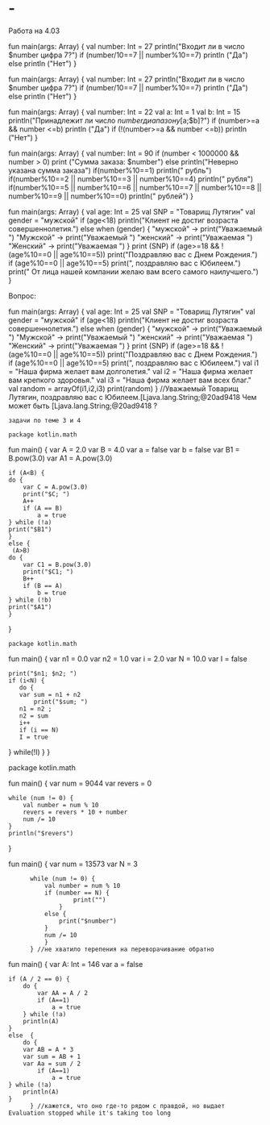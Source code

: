 # -
Работа на 4.03

fun main(args: Array<String>) {
    val number: Int = 27
    println("Входит ли в число $number цифра 7?")
    if (number/10==7 || number%10==7)
    println ("Да")
    else 
    println ("Нет")
}

fun main(args: Array<String>) {
    val number: Int = 27
    println("Входит ли в число $number цифра 7?")
    if (number/10==7 || number%10==7)
    println ("Да")
    else 
    println ("Нет")
}

fun main(args: Array<String>) {
    val number: Int = 22
    val a: Int = 1
    val b: Int = 15
    println("Принадлежит ли число $number диапазону [$a;$b]?")
    if (number>=a && number <=b)
    println ("Да")
    if (!(number>=a && number <=b))
    println ("Нет")
}

fun main(args: Array<String>) {
    val number: Int = 90
    if (number < 1000000 && number > 0)
    print ("Сумма заказа: $number")
    else
    println("Неверно указана сумма заказа")
    if(number%10==1)
    println(" рубль")
    if(number%10==2 || number%10==3  || number%10==4)
    println(" рубля")
    if(number%10==5 || number%10==6  || number%10==7 || number%10==8 || number%10==9 || number%10==0)
    println(" рублей")
}

fun main(args: Array<String>) {
    val age: Int = 25
    val SNP = "Товарищ Лутягин"
    val gender = "мужской"
    if (age<18)
    println("Клиент не достиг возраста совершеннолетия.")
    else
    when (gender) {
        "мужской" -> print("Уважаемый ")
        "Мужской" -> print("Уважаемый ")
        "женский" -> print("Уважаемая ")
        "Женский" -> print("Уважаемая ")
    }
	print (SNP)
	if (age>=18 && !(age%10==0 || age%10==5))
    print("Поздравляю вас с Днем Рождения.")
    if (age%10==0 || age%10==5)
    print(", поздравляю вас с Юбилеем.")
   	print(" От лица нашей компании желаю вам всего самого наилучшего.")
}

Вопрос:

fun main(args: Array<String>) {
    val age: Int = 25
    val SNP = "Товарищ Лутягин"
    val gender = "мужской"
    if (age<18)
    println("Клиент не достиг возраста совершеннолетия.")
    else
    when (gender) {
        "мужской" -> print("Уважаемый ")
        "Мужской" -> print("Уважаемый ")
        "женский" -> print("Уважаемая ")
        "Женский" -> print("Уважаемая ")
    }
	print (SNP)
	if (age>=18 && !(age%10==0 || age%10==5))
    print("Поздравляю вас с Днем Рождения.")
    if (age%10==0 || age%10==5)
    print(", поздравляю вас с Юбилеем.")
   	val i1 = "Наша фирма желает вам долголетия."
    val i2 = "Наша фирма желает вам крепкого здоровья."
    val i3 = "Наша фирма желает вам всех благ."
    val random = arrayOf(i1,i2,i3)
    print(random)
}
//Уважаемый Товарищ Лутягин, поздравляю вас с Юбилеем.[Ljava.lang.String;@20ad9418
Чем может быть [Ljava.lang.String;@20ad9418 ?
	
	
	задачи по теме 3 и 4
	
	package kotlin.math

fun main() {
    var A = 2.0
    var B = 4.0
    var a = false
    var b = false
    var B1 = B.pow(3.0)
    var A1 = A.pow(3.0)

    if (A<B) {
    do {
        var C = A.pow(3.0)
        print("$C; ")
        A++
        if (A == B)
            a = true
    } while (!a)
    print("$B1")
    }
    else {
     (A>B)
    do {
        var C1 = B.pow(3.0)
        print("$C1; ")
        B++
        if (B == A)
            b = true
    } while (!b)
    print("$A1")
    }
}
	
	
	package kotlin.math

fun main() {
    var n1 = 0.0
    var n2 = 1.0
    var i = 2.0
    var N = 10.0
    var I = false
    
    print("$n1; $n2; ")
  	if (i<N) {
       do {
       var sum = n1 + n2
           print("$sum; ")    
       n1 = n2 ;
       n2 = sum
       i++
       if (i == N)
       I = true  
   } while(!I)
   }
}
		 
 package kotlin.math

fun main() {
    var num = 9044
    var revers = 0
    
    while (num != 0) {
        val number = num % 10
        revers = revers * 10 + number
        num /= 10    
    }
    println("$revers")
}
		 
fun main() {
	var num = 13573
    var N = 3
    
          while (num != 0) {
              val number = num % 10
              if (number == N) {
                      print("")
                  }
              else {
                  print("$number")
              }
              num /= 10
              }   
          } //не хватило терепения на переворачивание обратно
		 
fun main() {
	var A: Int = 146
    var a = false
    
    if (A / 2 == 0) {
        do {
            var AA = A / 2
            if (A==1)
            	a = true
        } while (!a)
        println(A)
    }
  	else  {
        do {
        var AB = A * 3
        var sum = AB + 1
        var Aa = sum / 2
            if (A==1)
            	a = true
    } while (!a)
        println(A)
    }
          } //кажется, что оно где-то рядом с правдой, но выдает Evaluation stopped while it's taking too long️
		
		

	
	
	
	
	
